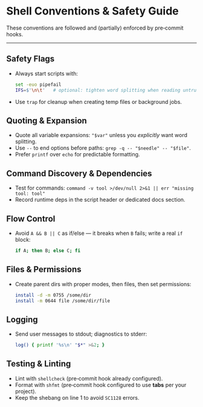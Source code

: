 # Shell Conventions & Safety Guide

These conventions are followed and (partially) enforced by pre‑commit hooks.

---

## Safety Flags

- Always start scripts with:
  ```bash
  set -euo pipefail
  IFS=$'\n\t'   # optional: tighten word splitting when reading untrusted input
  ```
- Use `trap` for cleanup when creating temp files or background jobs.

## Quoting & Expansion

- Quote all variable expansions: `"$var"` unless you *explicitly* want word splitting.
- Use `--` to end options before paths: `grep -q -- "$needle" -- "$file"`.
- Prefer `printf` over `echo` for predictable formatting.

## Command Discovery & Dependencies

- Test for commands: `command -v tool >/dev/null 2>&1 || err "missing tool: tool"`
- Record runtime deps in the script header or dedicated docs section.

## Flow Control

- Avoid `A && B || C` as if/else — it breaks when `B` fails; write a real `if` block:
  ```bash
  if A; then B; else C; fi
  ```

## Files & Permissions

- Create parent dirs with proper modes, then files, then set permissions:
  ```bash
  install -d -m 0755 /some/dir
  install -m 0644 file /some/dir/file
  ```

## Logging

- Send user messages to stdout; diagnostics to stderr:
  ```bash
  log() { printf '%s\n' "$*" >&2; }
  ```

## Testing & Linting

- Lint with `shellcheck` (pre‑commit hook already configured).
- Format with `shfmt` (pre‑commit hook configured to use **tabs** per your project).
- Keep the shebang on line 1 to avoid `SC1128` errors.
